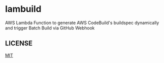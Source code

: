 # lambuild

AWS Lambda Function to generate AWS CodeBuild's buildspec dynamically and trigger Batch Build via GitHub Webhook

## LICENSE

[MIT](LICENSE)
